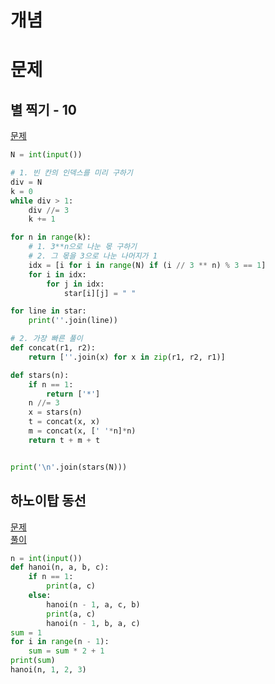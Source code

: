 # 개념


# 문제
## 별 찍기 - 10
[문제](https://www.acmicpc.net/problem/2447)  
```python
N = int(input())

# 1. 빈 칸의 인덱스를 미리 구하기
div = N
k = 0
while div > 1:
    div //= 3
    k += 1

for n in range(k):
    # 1. 3**n으로 나눈 몫 구하기
    # 2. 그 몫을 3으로 나눈 나머지가 1
    idx = [i for i in range(N) if (i // 3 ** n) % 3 == 1]
    for i in idx:
        for j in idx:
            star[i][j] = " "

for line in star:
    print(''.join(line))

# 2. 가장 빠른 풀이
def concat(r1, r2):
    return [''.join(x) for x in zip(r1, r2, r1)]

def stars(n):
    if n == 1:
        return ['*']
    n //= 3
    x = stars(n)
    t = concat(x, x)
    m = concat(x, [' '*n]*n)
    return t + m + t


print('\n'.join(stars(N)))
```

## 하노이탑 동선
[문제](https://www.acmicpc.net/problem/11729)  
[풀이](https://pacific-ocean.tistory.com/119)
```python
n = int(input())
def hanoi(n, a, b, c):
    if n == 1:
        print(a, c)
    else:
        hanoi(n - 1, a, c, b)
        print(a, c)
        hanoi(n - 1, b, a, c)
sum = 1
for i in range(n - 1):
    sum = sum * 2 + 1
print(sum)
hanoi(n, 1, 2, 3)
```